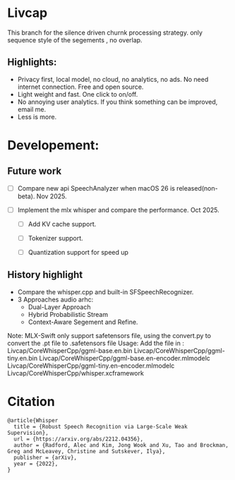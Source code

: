 # Livcap

This branch for the silence driven churnk processing strategy. 
only sequence style of the segements , no overlap. 

## Highlights:
- Privacy first, local model, no cloud, no analytics, no ads. No need internet connection. Free and open source. 
- Light weight and fast. One click to on/off.
- No annoying user analytics. If you think something can be improved, email me.
- Less is more. 






# Developement:

## Future work

- [ ] Compare new api SpeechAnalyzer when macOS 26 is released(non-beta). Nov 2025.

- [ ] Implement the mlx whisper and compare the performance. Oct 2025.
   - [ ] Add KV cache support. 
   - [ ] Tokenizer support. 
   - [ ] Quantization support for speed up 


## History highlight
- Compare the whisper.cpp and built-in SFSpeechRecognizer. 
- 3 Approaches audio arhc: 
  - Dual-Layer Approach
  - Hybrid Probabilistic Stream 
  - Context-Aware Segement and Refine.

Note:
MLX-Swift only support safetensors file, using the convert.py to convert the .pt file to .safetensors file
Usage:
Add the file in : 
Livcap/CoreWhisperCpp/ggml-base.en.bin
Livcap/CoreWhisperCpp/ggml-tiny.en.bin
Livcap/CoreWhisperCpp/ggml-base.en-encoder.mlmodelc
Livcap/CoreWhisperCpp/ggml-tiny.en-encoder.mlmodelc
Livcap/CoreWhisperCpp/whisper.xcframework

# Citation

```
@article{Whisper
  title = {Robust Speech Recognition via Large-Scale Weak Supervision},
  url = {https://arxiv.org/abs/2212.04356},
  author = {Radford, Alec and Kim, Jong Wook and Xu, Tao and Brockman, Greg and McLeavey, Christine and Sutskever, Ilya},
  publisher = {arXiv},
  year = {2022},
}
```